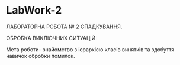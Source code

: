 # LabWork-2

ЛАБОРАТОРНА РОБОТА № 2
СПАДКУВАННЯ.

ОБРОБКА ВИКЛЮЧНИХ СИТУАЦІЙ

Мета роботи– знайомство з ієрархією класів винятків та
здобуття навичок обробки помилок.
